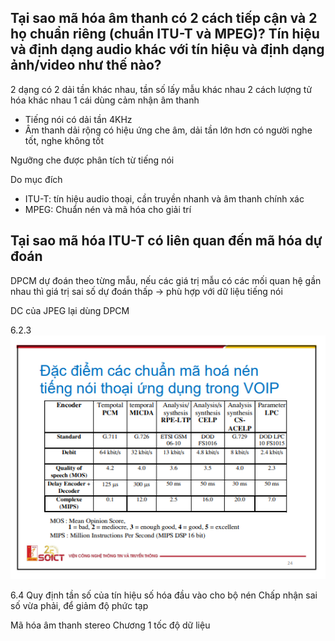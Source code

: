 ## Tại sao mã hóa âm thanh có 2 cách tiếp cận và 2 họ chuẩn riêng (chuẩn ITU-T và MPEG)? Tín hiệu và định dạng audio khác với tín hiệu và định dạng ảnh/video như thế nào?

2 dạng có 2 dải tần khác nhau, tần số lấy mẫu khác nhau
2 cách lượng tử hóa khác nhau
1 cái dùng cảm nhận âm thanh
- Tiếng nói có dải tần 4KHz
- Âm thanh dải rộng có hiệu ứng che âm, dải tần lớn hơn có người nghe tốt, nghe không tốt

Ngưỡng che được phân tích từ tiếng nói


Do mục đích
- ITU-T: tín hiệu audio thoại, cần truyền nhanh và âm thanh chính xác
- MPEG: Chuẩn nén và mã hóa cho giải trí

## Tại sao mã hóa ITU-T có liên quan đến mã hóa dự đoán

DPCM dự đoán theo từng mẫu, nếu các giá trị mẫu có các mối quan hệ gần nhau thì giá trị sai số dự đoán thấp → phù hợp với dữ liệu tiếng nói

DC của JPEG lại dùng DPCM

6.2.3
![Alt text](image-2.png)

6.4
Quy định tần số của tín hiệu số hóa đầu vào cho bộ nén
Chấp nhận sai số vừa phải, để giảm độ phức tạp

Mã hóa âm thanh stereo
Chương 1 tốc độ dữ liệu
